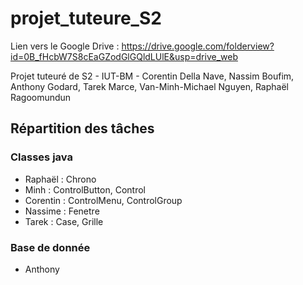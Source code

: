 # projet_tuteure_S2

Lien vers le Google Drive : https://drive.google.com/folderview?id=0B_fHcbW7S8cEaGZodGlGQldLUlE&usp=drive_web

Projet tuteuré de S2 - IUT-BM -
Corentin Della Nave, Nassim Boufim, Anthony Godard, Tarek Marce, Van-Minh-Michael Nguyen, Raphaël Ragoomundun

## Répartition des tâches

### Classes java

- Raphaël : Chrono
- Minh : ControlButton, Control
- Corentin : ControlMenu, ControlGroup
- Nassime : Fenetre
- Tarek : Case, Grille

### Base de donnée

- Anthony
